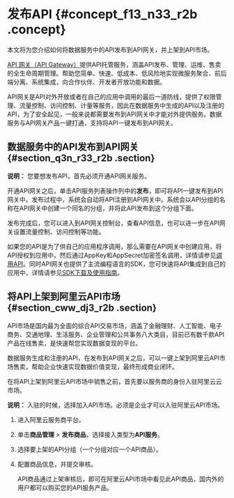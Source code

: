 # 发布API {#concept_f13_n33_r2b .concept}

本文将为您介绍如何将数据服务中的API发布到API网关，并上架到API市场。

[API 网关（API Gateway）](https://www.alibabacloud.com/product/api-gateway)提供API托管服务，涵盖API发布、管理、运维、售卖的全生命周期管理。帮助您简单、快速、低成本、低风险地实现微服务聚合、前后端分离、系统集成，向合作伙伴、开发者开放功能和数据。

API网关是API对外开放或者在自己的应用中调用的最后一道防线，提供了权限管理、流量控制、访问控制、计量等服务，因此在数据服务中生成的API以及注册的API，为了安全起见，一般来说都需要发布到API网关中才能对外提供服务。数据服务与API网关产品一键打通，支持将API一键发布到API网关。

## 数据服务中的API发布到API网关 {#section_q3n_r33_r2b .section}

**说明：** 您要想发布API，首先必须开通API网关服务。

开通API网关之后，单击API服务列表操作列中的**发布**，即可将API一键发布到API网关中。发布过程中，系统会自动将API注册到API网关中。系统会以API分组的名称在API网关中创建一个同名的分组，并将此API发布到这个分组下面。

发布完成后，您可以进入到API网关控制台，查看API信息，也可以进一步在API网关设置流量控制、访问控制等功能。

如果您的API是为了供自己的应用程序调用，那么需要在API网关中创建应用，将API授权到应用中，然后通过AppKey和AppSecret加密签名调用，详情请参见[调用API](https://www.alibabacloud.com/help/doc-detail/29490.htm)。同时API网关也提供了主流编程语言的SDK，您可快速将API集成到自己的应用中，详情请参见[SDK下载及使用指南](https://www.alibabacloud.com/help/doc-detail/56930.htm)。

## 将API上架到阿里云API市场 {#section_cww_dj3_r2b .section}

API市场是国内最为全面的综合API交易市场，涵盖了金融理财、人工智能、电子商务、交通地理、生活服务、企业管理和公共事务八大类目，目前已有数千款API产品在线售卖，是快速帮您实现数据变现的平台。

数据服务生成和注册的API，在发布到API网关之后，可以一键上架到阿里云API市场售卖，帮助企业快速实现数据价值变现，最终形成商业闭环。

在将API上架到阿里云API市场中销售之前，首先要以服务商的身份入驻阿里云云市场。

**说明：** 入驻的时候，选择加入API市场。必须是企业才可以入驻阿里云API市场。

1.  进入阿里云服务商平台。
2.  单击**商品管理** \> **发布商品**，选择接入类型为**API服务**。
3.  选择要上架的API分组（一个分组对应一个API商品）。
4.  配置商品信息，并提交审核。

    API商品通过上架审核后，即可在阿里云API市场中看见此API商品，国内外的用户都可以购买您的API服务产品。


